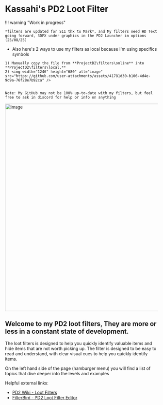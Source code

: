 # Kassahi's PD2 Loot Filter

!!! warning "Work in progress"

    *filters are updated for S11 thx to Mark*, and My filters need HD Text going forward, 3DFX under graphics in the PD2 Launcher in options (25/08/25)
    
-    Also here's 2 ways to use my filters as local because I'm using specifics symbols
    
    1) Manually copy the file from **ProjectD2\filters\online** into **ProjectD2\filters\local.**
    2) <img width="1246" height="680" alt="image" src="https://github.com/user-attachments/assets/41781d30-b106-4d4e-9d9a-76f28e7b92ca" />


    Note: My GitHub may not be 100% up-to-date with my filters, but feel free to ask in discord for help or info on anything
<img width="1246" height="680" alt="image" src="https://github.com/user-attachments/assets/ccb2f104-1a35-4fd2-a405-bed236f37dd4" />

 ## Welcome to my PD2 loot filters, They are more or less in a constant state of development.

The loot filters is designed to help you quickly identify valuable items and hide items that are not worth picking up. The filter is designed to be easy to read and understand, with clear visual cues to help you quickly identify items.

On the left hand side of the page (hamburger menu) you will find a list of topics that dive deeper into the levels and examples

Helpful external links:

-   [PD2 Wiki - Loot Filters](https://wiki.projectdiablo2.com/wiki/Item_Filtering)
-   [FilterBird - PD2 Loot Filter Editor](https://betweenwalls.github.io/filterbird/?v=PD2)
